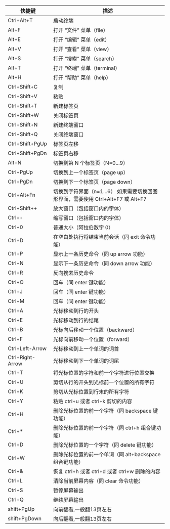 | 快捷键           | 描述                                                         |
| ---------------- | ------------------------------------------------------------ |
| Ctrl+Alt+T       | 启动终端                                                     |
| Alt+F            | 打开 “文件” 菜单（file）                                     |
| Alt+E            | 打开 “编辑” 菜单（edit）                                     |
| Alt+V            | 打开 “查看” 菜单（view）                                     |
| Alt+S            | 打开 “搜索” 菜单（search）                                   |
| Alt+T            | 打开 “终端” 菜单（terminal）                                 |
| Alt+H            | 打开 “帮助” 菜单（help）                                     |
| Ctrl+Shift+C     | 复制                                                         |
| Ctrl+Shift+V     | 粘贴                                                         |
| Ctrl+Shift+T     | 新建标签页                                                   |
| Ctrl+Shift+W     | 关闭标签页                                                   |
| Ctrl+Shift+N     | 新建终端窗口                                                 |
| Ctrl+Shift+Q     | 关闭终端窗口                                                 |
| Ctrl+Shift+PgUp  | 标签页左移                                                   |
| Ctrl+Shift+PgDn  | 标签页右移                                                   |
| Alt+N            | 切换到第 N 个标签页（N=0...9）                               |
| Ctrl+PgUp        | 切换到上一个标签页（page up）                                |
| Ctrl+PgDn        | 切换到下一个标签页（page down）                              |
| Ctrl+Alt+Fn      | 切换到字符界面（n=1...6）  如果需要切换回图形界面，需要使用 Ctrl+Alt+F7 或 Alt+F7 |
| Ctrl+Shift++     | 放大窗口（包括窗口内的字体）                                 |
| Ctrl+-           | 缩写窗口（包括窗口内的字体）                                 |
| Ctrl+0           | 普通大小（阿拉伯数字 0）                                     |
| Ctrl+D           | 在空白处执行将结束当前会话（同 exit 命令功能）               |
| Ctrl+P           | 显示上一条历史命令（同 up arrow 功能）                       |
| Ctrl+N           | 显示下一条历史命令（同 down arrow 功能）                     |
| Ctrl+R           | 反向搜索历史命令                                             |
| Ctrl+O           | 回车（同 enter 键功能）                                      |
| Ctrl+J           | 回车（同 enter 键功能）                                      |
| Ctrl+M           | 回车（同 enter 键功能）                                      |
| Ctrl+A           | 光标移动到行的开头                                           |
| Ctrl+E           | 光标移动到行的结尾                                           |
| Ctrl+B           | 光标向后移动一个位置（backward）                             |
| Ctrl+F           | 光标向前移动一个位置（forward）                              |
| Ctrl+Left-Arrow  | 光标移动到上一个单词的词首                                   |
| Ctrl+Right-Arrow | 光标移动到下一个单词的词尾                                   |
| Ctrl+T           | 将光标位置的字符和前一个字符进行位置交换                     |
| Ctrl+U           | 剪切从行的开头到光标前一个位置的所有字符                     |
| Ctrl+K           | 剪切从光标位置到行末的所有字符                               |
| Ctrl+Y           | 粘贴 ctrl+u 或者 ctrl+k 剪切的内容                           |
| Ctrl+H           | 删除光标位置的前一个字符（同 backspace 键功能）              |
| Ctrl+*           | 删除光标位置的前一个字符（同 ctrl+h 组合键功能）             |
| Ctrl+D           | 删除光标位置的一个字符（同 delete 键功能）                   |
| Ctrl+W           | 删除光标位置的前一个单词（同 alt+backspace 组合键功能）      |
| Ctrl+&           | 恢复 ctrl+h 或者 ctrl+d 或者 ctrl+w 删除的内容               |
| Ctrl+L           | 清除当前屏幕内容（同 clear 命令功能）                        |
| Ctrl+S           | 暂停屏幕输出                                                 |
| Ctrl+Q           | 继续屏幕输出                                                 |
| shift+PgUp       | 向前翻看,一般翻13页左右                                      |
| shift+PgDown     | 向后翻看,一般翻13页左右                                      |